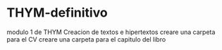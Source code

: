 # THYM-definitivo
modulo 1 de THYM
Creacion de textos e hipertextos 
creare una carpeta para el CV
creare una carpeta para el capitulo del libro
